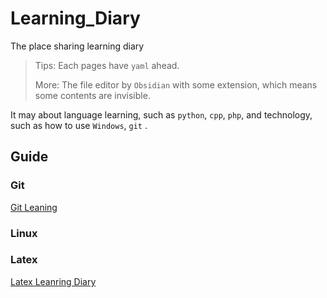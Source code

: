 # Learning_Diary

The place sharing learning diary
>Tips: Each pages have `yaml` ahead.
>
>More: The file editor by `Obsidian` with some extension, which means some contents are invisible.

 It may about language learning, such as `python`,  `cpp`,  `php`, and technology, such as how to use `Windows`, `git` .

## Guide
### Git
[Git Leaning](CS/Git/Manual@Git.md)

### Linux

### Latex
[Latex Leanring Diary](Academy/Latex/Grammar/Manual@LaTex.md)